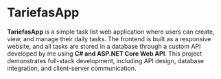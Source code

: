 # TariefasApp
**TariefasApp** is a simple task list web application where users can create, view, and manage their daily tasks. The frontend is built as a responsive website, and all tasks are stored in a database through a custom API developed by me using **C# and ASP.NET Core Web API**. This project demonstrates full-stack development, including API design, database integration, and client-server communication.